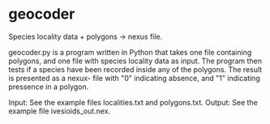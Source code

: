 geocoder
========

Species locality data + polygons -> nexus file.

geocoder.py is a program written in Python that takes one file
containing polygons, and one file with species locality data
as input. The program then tests if a species have been recorded
inside any of the polygons. The result is presented as a nexux-
file with "0" indicating absence, and "1" indicating pressence
in a polygon.

Input:  See the example files localities.txt and polygons.txt.
Output:	See the example file ivesioids_out.nex.
